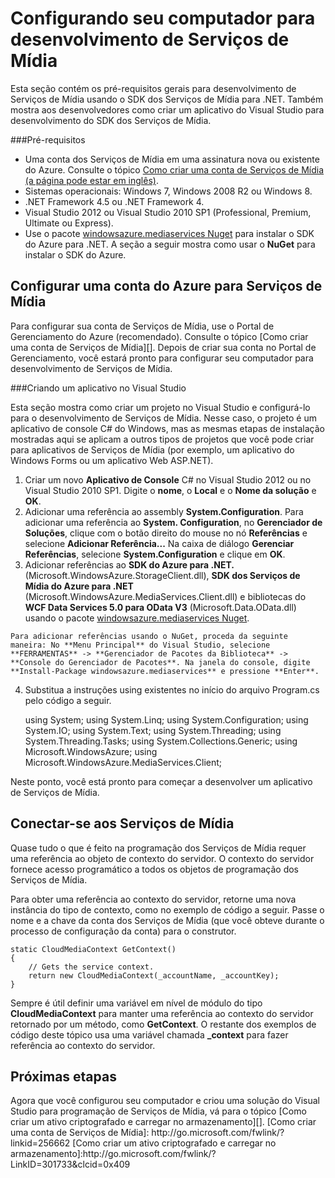 <properties linkid="develop-media-services-how-to-guides-set-up-computer" urlDisplayName="Configurar o computador para os Serviços de Mídia" pageTitle="Como configurar o computador para Serviços de Mídia - Azure" metaKeywords="" description="Saiba quais são os pré-requisitos dos Serviços de Mídia ao usar o SDK dos Serviços de Mídia para .NET. Saiba também como criar um aplicativo do Visual Studio" metaCanonical="" services="media-services" documentationCenter="" title="Configurando seu computador para desenvolvimento de Serviços de Mídia" authors=""  solutions="" writer="migree" manager="" editor=""  />





<h1><a name="setup-dev"> </a><span class="short header">Configurando seu computador para desenvolvimento de Serviços de Mídia</span></h1> 

Esta seção contém os pré-requisitos gerais para desenvolvimento de Serviços de Mídia usando o SDK dos Serviços de Mídia para .NET. Também mostra aos desenvolvedores como criar um aplicativo do Visual Studio para desenvolvimento do SDK dos Serviços de Mídia. 

###Pré-requisitos

-   Uma conta dos Serviços de Mídia em uma assinatura nova ou existente do Azure. Consulte o tópico [Como criar uma conta de Serviços de Mídia (a página pode estar em inglês)](http://www.windowsazure.com/pt-br/manage/services/media-services/how-to-create-a-media-services-account/).
-   Sistemas operacionais: Windows 7, Windows 2008 R2 ou Windows 8.
-   .NET Framework 4.5 ou .NET Framework 4.
-   Visual Studio 2012 ou Visual Studio 2010 SP1 (Professional, Premium, Ultimate ou Express). 
-   Use o pacote [windowsazure.mediaservices Nuget](http://nuget.org/packages/windowsazure.mediaservices) para instalar o SDK do Azure para .NET. A seção a seguir mostra como usar o **NuGet** para instalar o SDK do Azure.
  
<h2><a name="setup-account"></a><span class="short header">Configurar uma conta do Azure para Serviços de Mídia</span></h2>

Para configurar sua conta de Serviços de Mídia, use o Portal de Gerenciamento do Azure (recomendado). Consulte o tópico [Como criar uma conta de Serviços de Mídia][]. Depois de criar sua conta no Portal de Gerenciamento, você estará pronto para configurar seu computador para desenvolvimento de Serviços de Mídia. 

###Criando um aplicativo no Visual Studio

Esta seção mostra como criar um projeto no Visual Studio e configurá-lo para o desenvolvimento de Serviços de Mídia.  Nesse caso, o projeto é um aplicativo de console C# do Windows, mas as mesmas etapas de instalação mostradas aqui se aplicam a outros tipos de projetos que você pode criar para aplicativos de Serviços de Mídia (por exemplo, um aplicativo do Windows Forms ou um aplicativo Web ASP.NET).

   1. Criar um novo **Aplicativo de Console** C# no Visual Studio 2012 ou no Visual Studio 2010 SP1. Digite o **nome**, o **Local** e o **Nome da solução** e  **OK**.
   2. Adicionar uma referência ao assembly **System.Configuration**. Para adicionar uma referência ao **System. Configuration**, no **Gerenciador de Soluções**, clique com o botão direito do mouse no nó **Referências** e selecione **Adicionar Referência...** Na caixa de diálogo **Gerenciar Referências**, selecione **System.Configuration** e clique em **OK**.
   3. Adicionar referências ao **SDK do Azure para .NET.** (Microsoft.WindowsAzure.StorageClient.dll), **SDK dos Serviços de Mídia do Azure para .NET** (Microsoft.WindowsAzure.MediaServices.Client.dll) e bibliotecas do **WCF Data Services 5.0 para OData V3** (Microsoft.Data.OData.dll) usando o pacote [windowsazure.mediaservices Nuget](http://nuget.org/packages/windowsazure.mediaservices). 

	Para adicionar referências usando o NuGet, proceda da seguinte maneira: No **Menu Principal** do Visual Studio, selecione **FERRAMENTAS** -> **Gerenciador de Pacotes da Biblioteca** -> **Console do Gerenciador de Pacotes**. Na janela do console, digite **Install-Package windowsazure.mediaservices** e pressione **Enter**.
   4. Substitua a instruções using existentes no início do arquivo Program.cs pelo código a seguir.

   		using System;
		using System.Linq;
		using System.Configuration;
		using System.IO;
		using System.Text;
		using System.Threading;
		using System.Threading.Tasks;
		using System.Collections.Generic;
		using Microsoft.WindowsAzure;
		using Microsoft.WindowsAzure.MediaServices.Client;

Neste ponto, você está pronto para começar a desenvolver um aplicativo de Serviços de Mídia.
   
<h2><a name="setup-account"></a><span class="short header">Conectar-se aos Serviços de Mídia</span></h2> 

Quase tudo o que é feito na programação dos Serviços de Mídia requer uma referência ao objeto de contexto do servidor. O contexto do servidor fornece acesso programático a todos os objetos de programação dos Serviços de Mídia.

Para obter uma referência ao contexto do servidor, retorne uma nova instância do tipo de contexto, como no exemplo de código a seguir. Passe o nome e a chave da conta dos Serviços de Mídia (que você obteve durante o processo de configuração da conta) para o construtor. 

	static CloudMediaContext GetContext()
	{
	    // Gets the service context. 
	    return new CloudMediaContext(_accountName, _accountKey);
	} 

Sempre é útil definir uma variável em nível de módulo do tipo **CloudMediaContext** para manter uma referência ao contexto do servidor retornado por um método, como **GetContext**. O restante dos exemplos de código deste tópico usa uma variável chamada **_context** para fazer referência ao contexto do servidor. 

<h2>Próximas etapas</h2>
Agora que você configurou seu computador e criou uma solução do Visual Studio para programação de Serviços de Mídia, vá para o tópico [Como criar um ativo criptografado e carregar no armazenamento][].
[Como criar uma conta de Serviços de Mídia]: http://go.microsoft.com/fwlink/?linkid=256662
[Como criar um ativo criptografado e carregar no armazenamento]:http://go.microsoft.com/fwlink/?LinkID=301733&clcid=0x409

